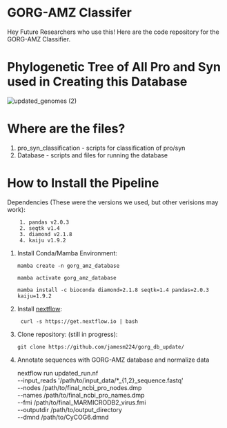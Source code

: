 # GORG-AMZ Classifer

Hey Future Researchers who use this! Here are the code repository for the GORG-AMZ Classifier.

# Phylogenetic Tree of All Pro and Syn used in Creating this Database
![updated_genomes (2)](https://github.com/jamesm224/gorg_db_update/assets/86495895/181bba39-b338-4553-97c3-8a7f553ec7fa)

# Where are the files?
1. pro_syn_classification - scripts for classification of pro/syn
2. Database - scripts and files for running the database

# How to Install the Pipeline

Dependencies (These were the versions we used, but other verisions may work):

        1. pandas v2.0.3
        2. seqtk v1.4
        3. diamond v2.1.8
        4. kaiju v1.9.2

1. Install Conda/Mamba Environment:

       mamba create -n gorg_amz_database
   
       mamba activate gorg_amz_database

       mamba install -c bioconda diamond=2.1.8 seqtk=1.4 pandas=2.0.3 kaiju=1.9.2

2. Install [nextflow](https://www.nextflow.io/docs/latest/install.html):
   
        curl -s https://get.nextflow.io | bash

3. Clone repository: (still in progress):

       git clone https://github.com/jamesm224/gorg_db_update/

4. Annotate sequences with GORG-AMZ database and normalize data

   nextflow run updated_run.nf \
    --input_reads '/path/to/input_data/*_{1,2}_sequence.fastq' \
    --nodes /path/to/final_ncbi_pro_nodes.dmp \
    --names /path/to/final_ncbi_pro_names.dmp \
    --fmi /path/to/final_MARMICRODB2_virus.fmi \
    --outputdir /path/to/output_directory \
    --dmnd /path/to/CyCOG6.dmnd

